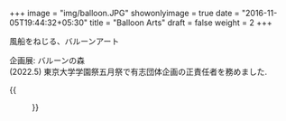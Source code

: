 +++
image = "img/balloon.JPG"
showonlyimage = true
date = "2016-11-05T19:44:32+05:30"
title = "Balloon Arts"
draft = false
weight = 2
+++

風船をねじる、バルーンアート
<!--more-->

企画展: バルーンの森   
(2022.5) 東京大学学園祭五月祭で有志団体企画の正責任者を務めました.

{{<figure src="/img/balloon2.JPG" class="inline" link="" alt="">}}